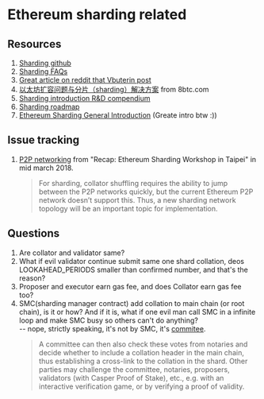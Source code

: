 # Ethereum sharding related

## Resources
1. [Sharding github](https://github.com/ethereum/sharding)
2. [Sharding FAQs](https://github.com/ethereum/wiki/wiki/Sharding-FAQs)
3. [Great article on reddit that Vbuterin post](https://www.reddit.com/r/ethereum/comments/8g1q55/vitalik_teases_sharding_release_on_twitter/dy85pq0/)
4. [以太坊扩容问题与分片（sharding）解决方案](http://www.8btc.com/sharding-finality) from 8btc.com
5. [Sharding introduction R&D compendium](https://github.com/ethereum/wiki/wiki/Sharding-introduction-R&D-compendium)
6. [Sharding roadmap](https://github.com/ethereum/wiki/wiki/Sharding-roadmap)
7. [Ethereum Sharding General Introduction](https://docs.google.com/presentation/d/1mdmmgQlRFUvznq1jdmRwkwEyQB0YON5yAg4ArxtanE4/edit#slide=id.p4) (Greate intro btw :))

## Issue tracking
1. [P2P networking](https://medium.com/@icebearhww/ethereum-sharding-workshop-in-taipei-a44c0db8b8d9) from "Recap: Ethereum Sharding Workshop in Taipei" in mid march 2018.
    > For sharding, collator shuffling requires the ability to jump between the P2P networks quickly, but the current Ethereum P2P network doesn’t support this. Thus, a new sharding network topology will be an important topic for implementation.

## Questions
1. Are collator and validator same?
2. What if evil validator continue submit same one shard collation, deos LOOKAHEAD_PERIODS smaller than confirmed number, and that's the reason?
3. Proposer and executor earn gas fee, and does Collator earn gas fee too?
4. SMC(sharding manager contract) add collation to main chain (or root chain), is it or how? And if it is, what if one evil man call SMC in a infinite loop and make SMC busy so others can't do anything?<br>
-- nope, strictly speaking, it's not by SMC, it's [commitee](https://github.com/ethereum/wiki/wiki/Sharding-FAQs#what-might-a-basic-design-of-a-sharded-blockchain-look-like).
    > A committee can then also check these votes from notaries and decide whether to include a collation header in the main chain, thus establishing a cross-link to the collation in the shard. Other parties may challenge the committee, notaries, proposers, validators (with Casper Proof of Stake), etc., e.g. with an interactive verification game, or by verifying a proof of validity.
